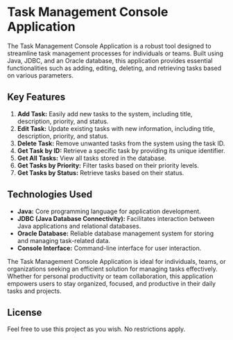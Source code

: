 # Task Management Console Application

The Task Management Console Application is a robust tool designed to streamline task management processes for individuals or teams. Built using Java, JDBC, and an Oracle database, this application provides essential functionalities such as adding, editing, deleting, and retrieving tasks based on various parameters.

## Key Features

1. **Add Task:** Easily add new tasks to the system, including title, description, priority, and status.
2. **Edit Task:** Update existing tasks with new information, including title, description, priority, and status.
3. **Delete Task:** Remove unwanted tasks from the system using the task ID.
4. **Get Task by ID:** Retrieve a specific task by providing its unique identifier.
5. **Get All Tasks:** View all tasks stored in the database.
6. **Get Tasks by Priority:** Filter tasks based on their priority levels.
7. **Get Tasks by Status:** Retrieve tasks based on their status.

## Technologies Used

- **Java:** Core programming language for application development.
- **JDBC (Java Database Connectivity):** Facilitates interaction between Java applications and relational databases.
- **Oracle Database:** Reliable database management system for storing and managing task-related data.
- **Console Interface:** Command-line interface for user interaction.

The Task Management Console Application is ideal for individuals, teams, or organizations seeking an efficient solution for managing tasks effectively. Whether for personal productivity or team collaboration, this application empowers users to stay organized, focused, and productive in their daily tasks and projects.

## License

Feel free to use this project as you wish. No restrictions apply.
